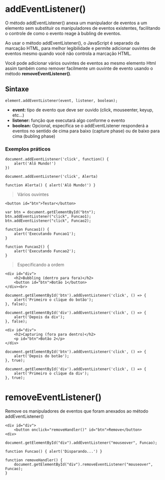 # addEventListener()

O método addEventListener() anexa um manipulador de eventos a um elemento sem substituir os manipuladores de eventos existentes, facilitando o controle de como o evento reage à bubling de eventos.

Ao usar o método addEventListener(), o JavaScript é separado da marcação HTML, para melhor legibilidade e permite adicionar ouvintes de eventos mesmo quando você não controla a marcação HTML.

Você pode adicionar vários ouvintes de eventos ao mesmo elemento Html assim também como remover facilmente um ouvinte de evento usando o método **removeEventListener()**.

## Sintaxe

    element.addEventListener(event, listener, boolean);

- **event:** tipo de evento que deve ser ouvido (click, mouseenter, keyup, etc...)
- **listener:** função que executará algo conforme o evento
- **boolean:** Opcional, especifica se o addEventListener responderá a eventos no sentido de cima para baixo (capture phase) ou de baixo para cima (bubling phase)

### Exemplos práticos

    document.addEventListener('click', function() {
        alert('Alô Mundo!')
    })

    document.addEventListener('click', Alerta)

    function Alerta() { alert('Alô Mundo!') }

> Vários ouvintes

    <button id="btn">Testar</button>

    var btn = document.getElementById("btn");
    btn.addEventListener("click", Funcao1);
    btn.addEventListener("click", Funcao2);

    function Funcao1() {
        alert('Executando Funcao1');
    }

    function Funcao2() {
        alert('Executando Funcao2');
    }

> Especificando a ordem

    <div id="div">
        <h2>Bubbling (dentro para fora)</h2>
        <button id="btn">Botão 1</button>
    </div><br>

    document.getElementById('btn').addEventListener('click', () => {
        alert('Primeiro o clique do botão');
    }, false);

    document.getElementById('div').addEventListener('click', () => {
        alert('Depois da div');
    }, false);

    <div id="div">
        <h2>Capturing (fora para dentro)</h2>
        <p id="btn">Botão 2</p>
    </div>

    document.getElementById('btn').addEventListener('click', () => {
        alert('Depois do botão');
    }, true);

    document.getElementById('div').addEventListener('click', () => {
        alert('Primeiro o clique da div');
    }, true);

# removeEventListener()

Remove os manipuladores de eventos que foram anexados ao método addEventListener()

    <div id="div">
        <button onclick="removeHandler()" id="btn">Remove</button>
    <div>

    document.getElementById("div").addEventListener("mouseover", Funcao);

    function Funcao() { alert('Disparando...') }

    function removeHandler() {
        document.getElementById("div").removeEventListener("mouseover", Funcao);
    }
